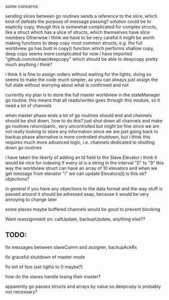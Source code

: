 some concerns:

sending slices between go routines sends a reference to the slice, which kind of defeats the purpose of message passing?
solution could be to explictly copy, though this is somewhat complicated for complex structs, like a struct which has a slice of structs, which themselves have slice members
Otherwise i think we have to be very careful
it might be worth making functions to deep copy most common structs, e.g. the full worldview
go has built in copy() function which performs shallow copy, deep copy seems more complicated
for now i have imported "github.com/mohae/deepcopy" which should be able to deepcopy pretty much anything i think?

i think it is fine to assign orders without waiting for the lights, doing so seems to make the code much simpler, as you can always just assign the full state without worrying about what is confirmed and not

currently my plan is to store the full master worldview in the stateManager go routine, this means that all reads/writes goes through this module, so it need a lot of channels

when master phase ends a lot of go routines should end and channels should be shut down, how to do this?
just shut down all channels and make go routines return/panic, very uncontrolled but might be fine since we are not really looking to store any information since we are just going back to backup phase
alternative is more controlled shutdown, but i think this requires much more advanced logic, i.e. channels dedicated to shutting down go routines

i have taken the liberty of adding an Id field to the Slave.Elevator
i think it would be nice for indexing if every id is a string in the interval "0" to "9"
this way the worldview struct can have an array of 10 elevators and when we get message from elevator "i" we can update Elevators[i]
is this ok? objections?

in general if you have any objections to the data format and the way stuff is passed around it should be adressed asap, because it would be very annoying to change later

some places maybe buffered channels would be good to prevent blocking


Want reassignment on: callUpdate, backupUpdate, anything else??


## TODO:
fix messages between slaveComm and assigner, backupAckRx

fix graceful shutdown of master mode

fix init of fsm (set ligths to 0 maybe?)

how do the slaves handle losing their master?

apparently go passes structs and arrays by value so deepcopy is probably not necessary?